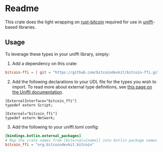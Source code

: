 # Readme

This crate does the light wrapping on [rust-bitcoin](https://github.com/rust-bitcoin/rust-bitcoin/) required for use in [uniffi](https://github.com/mozilla/uniffi-rs)-based libraries.

## Usage

To leverage these types in your uniffi library, simply:
1. Add a dependency on this crate:
```toml
bitcoin-ffi = { git = "https://github.com/bitcoindevkit/bitcoin-ffi.git", tag = "v0.1.1" }
```

2. Add the following declarations to your UDL file for the types you wish to import. To read more about external type definitions, see [this page on the Uniffi documentation](https://mozilla.github.io/uniffi-rs/latest/udl/ext_types_external.html).
```idl
[ExternalInterface="bitcoin_ffi"]
typedef extern Script;

[External="bitcoin_ffi"]
typedef extern Network;
```

3. Add the following to your uniffi.toml config:
```toml
[bindings.kotlin.external_packages]
# Map the crate names from [External={name}] into Kotlin package names
bitcoin_ffi = "org.bitcoindevkit.bitcoin"
```
